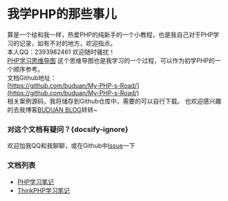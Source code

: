 # 我学PHP的那些事儿
算是一个给和我一样，热爱PHP的纯新手的一个小教程，也是我自己对于PHP学习的记录，如有不对的地方，欢迎指点。  
本人QQ：2393982461 欢迎随时骚扰！  
[PHP学习思维导图](https://mubu.com/doc/6sgyZcZnLg)
这个思维导图也是我学习的一个过程，可以作为初学PHP的一个顺序参考。  
文档Github地址：  
[https://github.com/buduan/My-PHP-s-Road/](https://github.com/buduan/My-PHP-s-Road/)  
相关案例源码，我将储存到Github仓库中，需要的可以自行下载。
也欢迎感兴趣的去我博客[BUDUAN BLOG](https://461blog.cn)转转~
### 对这个文档有疑问？{docsify-ignore}
欢迎加我QQ和我聊聊，或在Github中[Issue](https://github.com/buduan/My-PHP-s-Road/issues)一下  
### 文档列表
* [PHP学习笔记](php)
* [ThinkPHP学习笔记](thinkphp)
